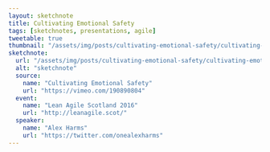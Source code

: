 ```yaml
---
layout: sketchnote
title: Cultivating Emotional Safety
tags: [sketchnotes, presentations, agile]
tweetable: true
thumbnail: "/assets/img/posts/cultivating-emotional-safety/cultivating-emotional-safety.png"
sketchnote:
  url: "/assets/img/posts/cultivating-emotional-safety/cultivating-emotional-safety.png"
  alt: "sketchnote"
  source:
    name: "Cultivating Emotional Safety"
    url: "https://vimeo.com/190890804"
  event:
    name: "Lean Agile Scotland 2016"
    url: "http://leanagile.scot/"
  speaker:
    name: "Alex Harms"
    url: "https://twitter.com/onealexharms"
---
```

